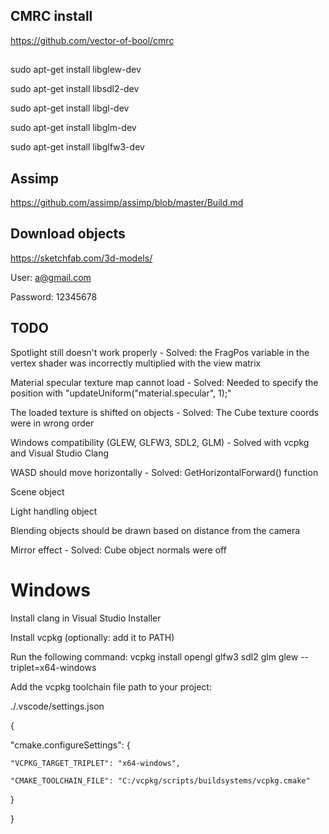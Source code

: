 
## CMRC install
https://github.com/vector-of-bool/cmrc


## 
sudo apt-get install libglew-dev

sudo apt-get install libsdl2-dev

sudo apt-get install libgl-dev

sudo apt-get install libglm-dev

sudo apt-get install libglfw3-dev

## Assimp
https://github.com/assimp/assimp/blob/master/Build.md

## Download objects
https://sketchfab.com/3d-models/

User: a@gmail.com

Password: 12345678

## TODO

Spotlight still doesn't work properly          - Solved: the FragPos variable in the vertex shader was incorrectly multiplied with the view matrix

Material specular texture map cannot load      - Solved: Needed to specify the position with "updateUniform("material.specular", 1);"

The loaded texture is shifted on objects       - Solved: The Cube texture coords were in wrong order

Windows compatibility (GLEW, GLFW3, SDL2, GLM) - Solved with vcpkg and Visual Studio Clang

WASD should move horizontally                  - Solved: GetHorizontalForward() function

Scene object 

Light handling object

Blending objects should be drawn based on distance from the camera

Mirror effect                                  - Solved: Cube object normals were off

# Windows
Install clang in Visual Studio Installer

Install vcpkg (optionally: add it to PATH)

Run the following command: vcpkg install opengl glfw3 sdl2 glm glew --triplet=x64-windows

Add the vcpkg toolchain file path to your project:

./.vscode/settings.json

{

  "cmake.configureSettings": {

    "VCPKG_TARGET_TRIPLET": "x64-windows",

    "CMAKE_TOOLCHAIN_FILE": "C:/vcpkg/scripts/buildsystems/vcpkg.cmake"

  }

}

